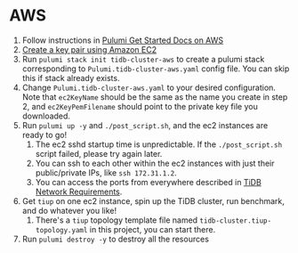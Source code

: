 # AWS

1. Follow instructions in [Pulumi Get Started Docs on AWS](https://www.pulumi.com/docs/get-started/aws/begin/)
2. [Create a key pair using Amazon EC2](https://docs.aws.amazon.com/AWSEC2/latest/UserGuide/ec2-key-pairs.html#having-ec2-create-your-key-pair)
3. Run `pulumi stack init tidb-cluster-aws` to create a pulumi stack corresponding to `Pulumi.tidb-cluster-aws.yaml` config file. You can skip this if stack already exists.
4. Change `Pulumi.tidb-cluster-aws.yaml` to your desired configuration. Note that `ec2KeyName` should be the same as the name you create in step 2, and `ec2KeyPemFilename` should point to the private key file you downloaded.
5. Run `pulumi up -y` and `./post_script.sh`, and the ec2 instances are ready to go!
    1. The ec2 sshd startup time is unpredictable. If the `./post_script.sh` script failed, please try again later.
    2. You can ssh to each other within the ec2 instances with just their public/private IPs, like `ssh 172.31.1.2`.
    3. You can access the ports from everywhere described in [TiDB Network Requirements](https://docs.pingcap.com/tidb/stable/hardware-and-software-requirements#network-requirements).
6. Get `tiup` on one ec2 instance, spin up the TiDB cluster, run benchmark, and do whatever you like!
    1. There's a `tiup` topology template file named `tidb-cluster.tiup-topology.yaml` in this project, you can start there.
7. Run `pulumi destroy -y` to destroy all the resources

